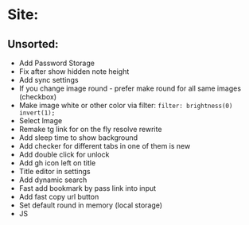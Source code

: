 # Site:

## Unsorted:
- Add Password Storage
- Fix after show hidden note height 
- Add sync settings
- If you change image round - prefer make round for all same images (checkbox)
- Make image white or other color via filter: `filter: brightness(0) invert(1);`
- Select Image
- Remake tg link for on the fly resolve rewrite
- Add sleep time to show background
- Add checker for different tabs in one of them is new
- Add double click for unlock
- Add gh icon left on title
- Title editor in settings
- Add dynamic search
- Fast add bookmark by pass link into input
- Add fast copy url button
- Set default round in memory (local storage)
- JS <script> for add widget or functionality into foreign site
- Middle mouse open in new tab
- Settings for middle mouse
- Open pages for other connected users for some time in minutes
- YouTube search to bottom
- Water drink widget
- Always set IMG for link mask
- Fix first open lock bug
- Change link tg preview
- Change favicon. Check it via google url
- Fix auto-click after unlock screen
- Add multi language support
- Add youtube music loader for many peoples in party
- Don't remove fields if editor modal close
- Allow many editor modals
- Fix "add new bookmark title" if edit
- Add fast edit bookmark text as in trello
- Check diff when you import, not overwrite
- Overwrite Ctrl + S for add notification for save backup
- Change v.x.x.x to GH repo only in prod build
- Add auto deploy script
- Parser for steal bookmarks from other services
- Add changelog autogen readme from x.x.x. Commit messages
- Add / replace std image to images after document ready (because google dark api cool but can be slowly)
- Add folders
- Add sort by filter
- Customize background
- Add Light Mode
- Add api ajax requests extension, e.g. with local servers or devices
- Some themes with customization
- Google drive sync for backup
- Add wiki search by default
- Add service search array
- GoogleDrive or DropBox extension for open, group and sort files
- Add per note encryption


## Frontend internal logic:
- Part one: together common note edit.
- Part two: together common note edit with web sockets.

## Interface:
- Fix lock over Login bug.
- ESC to stop barrel roll.

## Header:

## Items:
- Unshift or push

## Widgets:
- Add bitcoin widget
https://mixedanalytics.com/knowledge-base/top-free-crypto-apis/
- Add Custom Api Widget
- Add wttr.in Widget
- Add time widget

## Extension:
- In ext - override "Ctrl + D"

# Done:
- Add settings for all
- Turn on / off youtube
- Change or add search to google or ya or etc.
- Add image to items
- Add lock img if menu hidden
- Do a barrel roll
